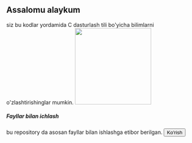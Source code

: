 <h2>Assalomu alaykum</h2>
siz bu kodlar yordamida C dasturlash tili bo'yicha bilimlarni o'zlashtirishinglar mumkin.
<img src = "https://uzbekdevs.uz/media/technologies/c_uzbekdevs_3BpsTyh.png" height = "200px">

<h5>Fayllar bilan ichlash</h5>
bu repository da asosan fayllar bilan ishlashga etibor berilgan. <a href = "https://github.com/alXorazmiy/C/tree/main/file"> <button> Ko'rish</button></a>